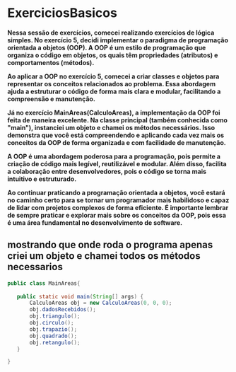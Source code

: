 # ExerciciosBasicos
**Nessa sessão de exercícios, comecei realizando exercícios de lógica simples. 
No exercício 5, decidi implementar o paradigma de programação orientada 
a objetos (OOP). A OOP é um estilo de programação que organiza o código 
em objetos, os quais têm propriedades (atributos) e comportamentos (métodos).**

**Ao aplicar a OOP no exercício 5, comecei a criar classes e objetos para 
representar os conceitos relacionados ao problema. Essa abordagem ajuda 
a estruturar o código de forma mais clara e modular, facilitando a
compreensão e manutenção.**

**Já no exercício MainAreas(CalculoAreas), a implementação da OOP foi feita de maneira excelente. 
Na classe principal (também conhecida como "main"), instanciei um objeto e 
chamei os métodos necessários. Isso demonstra que você está compreendendo 
e aplicando cada vez mais os conceitos da OOP de forma organizada e com 
facilidade de manutenção.**

**A OOP é uma abordagem poderosa para a programação, pois permite a criação 
de código mais legível, reutilizável e modular. Além disso, facilita a colaboração 
entre desenvolvedores, pois o código se torna mais intuitivo e estruturado.**

**Ao continuar praticando a programação orientada a objetos, você estará no 
caminho certo para se tornar um programador mais habilidoso e capaz de lidar
 com projetos complexos de forma eficiente. É importante lembrar de sempre 
 praticar e explorar mais sobre os conceitos da OOP, pois essa é uma área 
 fundamental no desenvolvimento de software.**
 
 ## mostrando que onde roda o programa apenas criei um objeto e chamei todos os métodos necessarios
 ```java
 public class MainAreas{
	
	public static void main(String[] args) {			
		CalculoAreas obj = new CalculoAreas(0, 0, 0);
		obj.dadosRecebidos();
		obj.triangulo();
		obj.circulo();
		obj.trapazio();
		obj.quadrado();
		obj.retangulo();	
	}

} 
```
